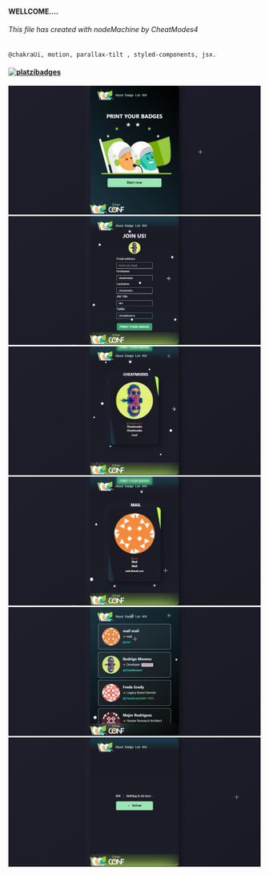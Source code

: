 #### WELLCOME....
###### This file has created with nodeMachine by CheatModes4

```
@chakraUi, motion, parallax-tilt , styled-components, jsx.
```
#### [![platzibadges](https://vercel.com/button)](https://rroderickk.github.io/platzibadges)

![sc1](./screenshots/sc1.png)
![sc2](./screenshots/sc2.png)
![sc3](./screenshots/sc3.png)
![sc4](./screenshots/sc4.png)
![sc5](./screenshots/sc5.png)
![sc6](./screenshots/sc6.png)
